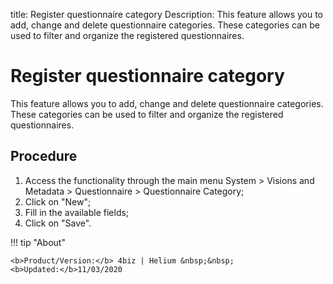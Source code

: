 title: Register questionnaire category
Description: This feature allows you to add, change and delete questionnaire categories. These categories can be used to filter and organize the registered questionnaires.


# Register questionnaire category

This feature allows you to add, change and delete questionnaire categories. These categories can be used to filter and organize the registered questionnaires.

## Procedure

1.	Access the functionality through the main menu System > Visions and Metadata > Questionnaire > Questionnaire Category;
2.	Click on "New";
3.	Fill in the available fields;
4.	Click on "Save".


!!! tip "About"

    <b>Product/Version:</b> 4biz | Helium &nbsp;&nbsp;
    <b>Updated:</b>11/03/2020


